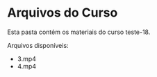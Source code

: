 # Arquivos do Curso

Esta pasta contém os materiais do curso teste-18.

Arquivos disponíveis:
- 3.mp4
- 4.mp4